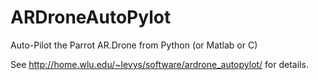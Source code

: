 ARDroneAutoPylot
================

Auto-Pilot the Parrot AR.Drone from Python (or Matlab or C)

See http://home.wlu.edu/~levys/software/ardrone_autopylot/ for details.
